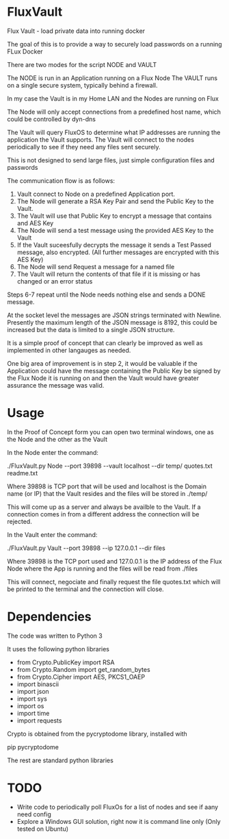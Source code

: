 # FluxVault
Flux Vault - load private data into running docker

The goal of this is to provide a way to securely load passwords on a running FLux Docker

There are two modes for the script NODE and VAULT

The NODE is run in an Application running on a Flux Node
The VAULT runs on a single secure system, typically behind a firewall.

In my case the Vault is in my Home LAN and the Nodes are running on Flux

The Node will only accept connections from a predefined host name, which could be controlled by dyn-dns

The Vault will query FluxOS to determine what IP addresses are running the application the Vault supports.
The Vault will connect to the nodes periodically to see if they need any files sent securely.

This is not designed to send large files, just simple configuration files and passwords

The communication flow is as follows:

1. Vault connect to Node on a predefined Application port.
2. The Node will generate a RSA Key Pair and send the Public Key to the Vault.
3. The Vault will use that Public Key to encrypt a message that contains and AES Key
4. The Node will send a test message using the provided AES Key to the Vault
5. If the Vault suceesfully decrypts the message it sends a Test Passed message, also encrypted.
   (All further messages are encrypted with this AES Key)
6. The Node will send Request a message for a named file
7. The Vault will return the contents of that file if it is missing or has changed or an error status

Steps 6-7 repeat until the Node needs nothing else and sends a DONE message.

At the socket level the messages are JSON strings terminated with Newline. Presently the maximum length of the JSON message is 8192, this could be increased but the data is limited to a single JSON structure.

It is a simple proof of concept that can clearly be improved as well as implemented in other langauges as needed.

One big area of improvement is in step 2, it would be valuable if the Application could have the message containing the Public Key be signed by the Flux Node it is running on and then the Vault would have greater assurance the message was valid.

# Usage

In the Proof of Concept form you can open two terminal windows, one as the Node and the other as the Vault

In the Node enter the command:

./FluxVault.py Node --port 39898 --vault localhost --dir temp/ quotes.txt readme.txt

Where 39898 is TCP port that will be used and localhost is the Domain name (or IP) that the Vault resides and the files will be stored in ./temp/

This will come up as a server and always be availble to the Vault. If a connection comes in from a different address the connection will be rejected.

In the Vault enter the command:

./FluxVault.py Vault --port 39898 --ip 127.0.0.1 --dir files

Where 39898 is the TCP port used and 127.0.0.1 is the IP address of the Flux Node where the App is running and the files will be read from ./files

This will connect, negociate and finally request the file quotes.txt which will be printed to the terminal and the connection will close.

# Dependencies

The code was written to Python 3

It uses the following python libraries

- from Crypto.PublicKey import RSA
- from Crypto.Random import get_random_bytes
- from Crypto.Cipher import AES, PKCS1_OAEP
- import binascii
- import json
- import sys
- import os
- import time
- import requests

Crypto is obtained from the pycryptodome library, installed with 

pip pycryptodome

The rest are standard python libraries

# TODO

- Write code to periodically poll FluxOs for a list of nodes and see if aany need config
- Explore a Windows GUI solution, right now it is command line only (Only tested on Ubuntu)